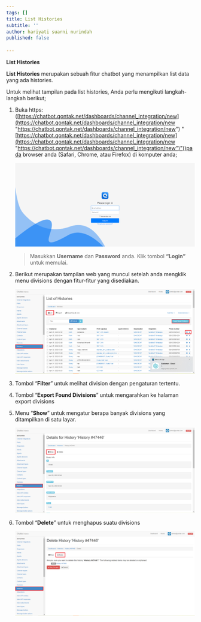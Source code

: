 ```yaml
---
tags: []
title: List Histories
subtitle: ''
author: hariyati suarni nurindah
published: false

---
```

**List Histories**

**List Histories** merupakan sebuah fitur chatbot yang menampilkan list data yang ada histories.

Untuk melihat tampilan pada list histories, Anda perlu mengikuti langkah-langkah berikut;

1. Buka https: ([https://chatbot.qontak.net/dashboards/channel_integration/new](https://chatbot.qontak.net/dashboards/channel_integration/new "https://chatbot.qontak.net/dashboards/channel_integration/new") "[https://chatbot.qontak.net/dashboards/channel_integration/new](https://chatbot.qontak.net/dashboards/channel_integration/new "https://chatbot.qontak.net/dashboards/channel_integration/new")"))pada browser anda (Safari, Chrome, atau Firefox) di komputer anda;

   ![](/uploads/channell.PNG)

   > Masukkan **Username** dan **Password** anda. Klik tombol **“Login”** untuk memulai.
2. Berikut merupakan tampilan web yang muncul setelah anda mengklik menu divisions dengan fitur-fitur yang disediakan.

   ![](/uploads/histories-update1.PNG)
3. Tombol “**Filter**” untuk melihat division dengan pengaturan tertentu.
4. Tombol “**Export Found Divisions**” untuk mengarahkan ke halaman export divisions
5. Menu “**Show**” untuk mengatur berapa banyak divisions yang ditampilkan di satu layar.

   ![](/uploads/histories-update2.PNG)
6. Tombol “**Delete**” untuk menghapus suatu divisions

   ![](/uploads/histories-update3.PNG)